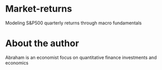 # Market-returns
Modeling S&P500 quarterly returns through macro fundamentals


# About the author
Abraham is an economist focus on quantitative finance investments and economics


